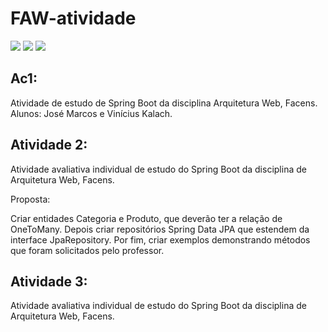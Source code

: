 # FAW-atividade
<img loading="lazy" src="https://img.shields.io/badge/java-%23ED8B00.svg?style=for-the-badge&logo=openjdk&logoColor=white" target="_blank"></a>
<img loading="lazy" src="https://img.shields.io/badge/Spring_Boot-F2F4F9?style=for-the-badge&logo=spring-boot" target="_blank"></a>
<img loading="lazy" src="https://img.shields.io/badge/VSCode-0078D4?style=for-the-badge&logo=visual%20studio%20code&logoColor=white" target="_blank"></a>
## Ac1:
Atividade de estudo de Spring Boot da disciplina Arquitetura Web, Facens. Alunos: José Marcos e Vinícius Kalach.

## Atividade 2:
Atividade avaliativa individual de estudo do Spring Boot da disciplina de Arquitetura Web, Facens. 

Proposta:

Criar entidades Categoria e Produto, que deverão ter a relação de OneToMany. Depois criar repositórios Spring Data JPA que estendem da interface JpaRepository. Por fim, criar exemplos demonstrando métodos que foram solicitados pelo professor.

## Atividade 3:
Atividade avaliativa individual de estudo do Spring Boot da disciplina de Arquitetura Web, Facens. 
